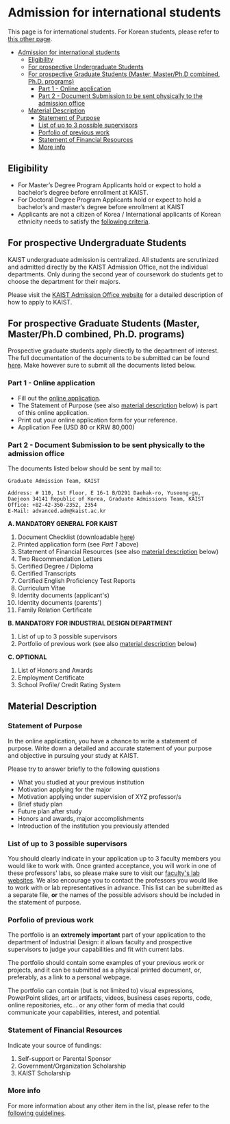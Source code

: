 # Admission for international students

This page is for international students. For Korean students, please refer to [this other page](https://admission.kaist.ac.kr/graduate/).

- [Admission for international students](#admission-for-international-students)
  - [Eligibility](#eligibility)
  - [For prospective Undergraduate Students](#for-prospective-undergraduate-students)
  - [For prospective Graduate Students (Master, Master/Ph.D combined, Ph.D. programs)](#for-prospective-graduate-students-master-masterphd-combined-phd-programs)
    - [Part 1 - Online application](#part-1---online-application)
    - [Part 2 - Document Submission to be sent physically to the admission office](#part-2---document-submission-to-be-sent-physically-to-the-admission-office)
  - [Material Description](#material-description)
    - [Statement of Purpose](#statement-of-purpose)
    - [List of up to 3 possible supervisors](#list-of-up-to-3-possible-supervisors)
    - [Porfolio of previous work](#porfolio-of-previous-work)
    - [Statement of Financial Resources](#statement-of-financial-resources)
    - [More info](#more-info)

## Eligibility

- For Master’s Degree Program
  Applicants hold or expect to hold a bachelor’s degree before enrollment at KAIST.
- For Doctoral Degree Program
  Applicants hold or expect to hold a bachelor’s and master’s degree before enrollment at KAIST
- Applicants are not a citizen of Korea / International applicants of Korean ethnicity needs to satisfy the [following criteria](https://admission.kaist.ac.kr/intl-graduate/Eligibility/).

## For prospective Undergraduate Students

KAIST undergraduate admission is centralized. All students are scrutinized and admitted directly by the KAIST Admission Office, not the individual departments. Only during the second year of coursework do students get to choose the department for their majors.

Please visit the [KAIST Admission Office website](https://admission.kaist.ac.kr/intl-undergraduate/) for a detailed description of how to apply to KAIST.

## For prospective Graduate Students (Master, Master/Ph.D combined, Ph.D. programs)

Prospective graduate students apply directly to the department of interest. The full documentation of the documents to be submitted can be found [here](https://admission.kaist.ac.kr/intl-graduate/required-application/). Make however sure to submit all the documents listed below.

### Part 1 - Online application

- Fill out the [online application](https://apply.kaist.ac.kr/InterGradApply/InterGradApply/Login).
- The Statement of Purpose (see also [material description](#material-description) below) is part of this online application.
- Print out your online application form for your reference.
- Application Fee (USD 80 or KRW 80,000)

### Part 2 - Document Submission to be sent physically to the admission office

The documents listed below should be sent by mail to:

```
Graduate Admission Team, KAIST

Address: # 110, 1st Floor, E 16-1 B/D291 Daehak-ro, Yuseong-gu, Daejeon 34141 Republic of Korea, Graduate Admissions Team, KAIST
Office: +82-42-350-2352, 2354
E-Mail: advanced.adm@kaist.ac.kr
```

**A. MANDATORY GENERAL FOR KAIST**

1. Document Checklist (downloadable [here](https://www.dropbox.com/s/8g9nm41cu1m5tm8/checklist.pdf?dl=0))
2. Printed application form (see _Part 1_ above)
3. Statement of Financial Resources (see also [material description](#material-description) below)
4. Two Recommendation Letters
5. Certified Degree / Diploma
6. Certified Transcripts
7. Certified English Proficiency Test Reports
8. Curriculum Vitae
9. Identity documents (applicant's)
10. Identity documents (parents')
11. Family Relation Certificate

**B. MANDATORY FOR INDUSTRIAL DESIGN DEPARTMENT**

1. List of up to 3 possible supervisors
2. Portfolio of previous work (see also [material description](#material-description) below)

**C. OPTIONAL**

1. List of Honors and Awards
2. Employment Certificate
3. School Profile/ Credit Rating System

## Material Description

### Statement of Purpose

In the online application, you have a chance to write a statement of purpose. Write down a detailed and accurate statement of your purpose and objective in pursuing your study at KAIST.

Please try to answer briefly to the following questions

- What you studied at your previous institution
- Motivation applying for the major
- Motivation applying under supervision of XYZ professor/s
- Brief study plan
- Future plan after study
- Honors and awards, major accomplishments
- Introduction of the institution you previously attended

### List of up to 3 possible supervisors

You should clearly indicate in your application up to 3 faculty members you would like to work with. Once granted acceptance, you will work in one of these professors' labs, so please make sure to visit our [faculty's lab websites](https://id.kaist.ac.kr/index.php?mid=faculty). We also encourage you to contact the professors you would like to work with or lab representatives in advance. This list can be submitted as a separate file, **or** the names of the possible advisors should be included in the statement of purpose.

### Porfolio of previous work

The portfolio is an **extremely important** part of your application to the department of Industrial Design: it allows faculty and prospective supervisors to judge your capabilities and fit with current labs.

The portfolio should contain some examples of your previous work or projects, and it can be submitted as a physical printed document, or, preferably, as a link to a personal webpage.

The portfolio can contain (but is not limited to) visual expressions, PowerPoint slides, art or artifacts, videos, business cases reports, code, online repositories, etc... or any other form of media that could communicate your capabilities, interest, and potential.

### Statement of Financial Resources

Indicate your source of fundings:

1. Self-support or Parental Sponsor
2. Government/Organization Scholarship
3. KAIST Scholarship

### More info

For more information about any other item in the list, please refer to the [following guidelines](https://admission.kaist.ac.kr/intl-graduate/required-application/).
